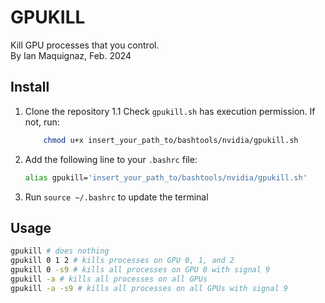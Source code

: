 # GPUKILL
Kill GPU processes that you control.
<br>By Ian Maquignaz, Feb. 2024
## Install
1. Clone the repository
1.1 Check `gpukill.sh` has execution permission. If not, run:
    ```bash
        chmod u+x insert_your_path_to/bashtools/nvidia/gpukill.sh
    ```
2. Add the following line to your `.bashrc` file:
    ```bash
    alias gpukill='insert_your_path_to/bashtools/nvidia/gpukill.sh'
    ```
3. Run `source ~/.bashrc` to update the terminal

## Usage
```bash
gpukill # does nothing
gpukill 0 1 2 # kills processes on GPU 0, 1, and 2
gpukill 0 -s9 # kills all processes on GPU 0 with signal 9
gpukill -a # kills all processes on all GPUs
gpukill -a -s9 # kills all processes on all GPUs with signal 9
```